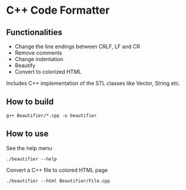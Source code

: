# C++ Code Formatter
## Functionalities
* Change the line endings between CRLF, LF and CR
* Remove comments
* Change indentation
* Beautify
* Convert to colorized HTML

Includes C++ implementation of the STL classes like Vector, String etc.

## How to build

```
g++ Beautifier/*.cpp -o beautifier
```

## How to use

See the help menu

```
./beautifier --help
```

Convert a C++ file to colored HTML page

```
./beautifier --html Beautifier/File.cpp
```

